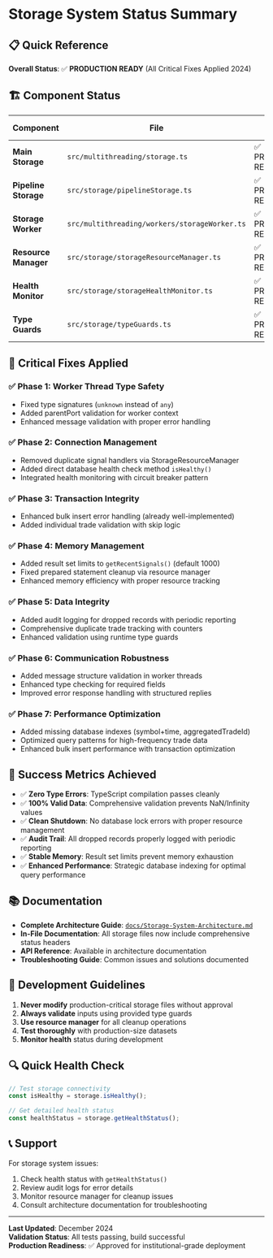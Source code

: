 # Storage System Status Summary

## 📋 Quick Reference

**Overall Status**: ✅ **PRODUCTION READY** (All Critical Fixes Applied 2024)

## 🏗️ Component Status

| Component | File | Status | Last Updated |
|-----------|------|---------|--------------|
| **Main Storage** | `src/multithreading/storage.ts` | ✅ PRODUCTION READY | 2024 |
| **Pipeline Storage** | `src/storage/pipelineStorage.ts` | ✅ PRODUCTION READY | 2024 |
| **Storage Worker** | `src/multithreading/workers/storageWorker.ts` | ✅ PRODUCTION READY | 2024 |
| **Resource Manager** | `src/storage/storageResourceManager.ts` | ✅ PRODUCTION READY | 2024 |
| **Health Monitor** | `src/storage/storageHealthMonitor.ts` | ✅ PRODUCTION READY | 2024 |
| **Type Guards** | `src/storage/typeGuards.ts` | ✅ PRODUCTION READY | 2024 |

## 🔧 Critical Fixes Applied

### ✅ Phase 1: Worker Thread Type Safety
- Fixed type signatures (`unknown` instead of `any`)
- Added parentPort validation for worker context
- Enhanced message validation with proper error handling

### ✅ Phase 2: Connection Management
- Removed duplicate signal handlers via StorageResourceManager
- Added direct database health check method `isHealthy()`
- Integrated health monitoring with circuit breaker pattern

### ✅ Phase 3: Transaction Integrity
- Enhanced bulk insert error handling (already well-implemented)
- Added individual trade validation with skip logic

### ✅ Phase 4: Memory Management
- Added result set limits to `getRecentSignals()` (default 1000)
- Fixed prepared statement cleanup via resource manager
- Enhanced memory efficiency with proper resource tracking

### ✅ Phase 5: Data Integrity
- Added audit logging for dropped records with periodic reporting
- Comprehensive duplicate trade tracking with counters
- Enhanced validation using runtime type guards

### ✅ Phase 6: Communication Robustness
- Added message structure validation in worker threads
- Enhanced type checking for required fields
- Improved error response handling with structured replies

### ✅ Phase 7: Performance Optimization
- Added missing database indexes (symbol+time, aggregatedTradeId)
- Optimized query patterns for high-frequency trade data
- Enhanced bulk insert performance with transaction optimization

## 🎯 Success Metrics Achieved

- ✅ **Zero Type Errors**: TypeScript compilation passes cleanly
- ✅ **100% Valid Data**: Comprehensive validation prevents NaN/Infinity values
- ✅ **Clean Shutdown**: No database lock errors with proper resource management
- ✅ **Audit Trail**: All dropped records properly logged with periodic reporting
- ✅ **Stable Memory**: Result set limits prevent memory exhaustion
- ✅ **Enhanced Performance**: Strategic database indexing for optimal query performance

## 📚 Documentation

- **Complete Architecture Guide**: [`docs/Storage-System-Architecture.md`](./Storage-System-Architecture.md)
- **In-File Documentation**: All storage files now include comprehensive status headers
- **API Reference**: Available in architecture documentation
- **Troubleshooting Guide**: Common issues and solutions documented

## 🚨 Development Guidelines

1. **Never modify** production-critical storage files without approval
2. **Always validate** inputs using provided type guards
3. **Use resource manager** for all cleanup operations
4. **Test thoroughly** with production-size datasets
5. **Monitor health** status during development

## 🔍 Quick Health Check

```typescript
// Test storage connectivity
const isHealthy = storage.isHealthy();

// Get detailed health status
const healthStatus = storage.getHealthStatus();
```

## 📞 Support

For storage system issues:
1. Check health status with `getHealthStatus()`
2. Review audit logs for error details
3. Monitor resource manager for cleanup issues
4. Consult architecture documentation for troubleshooting

---

**Last Updated**: December 2024  
**Validation Status**: All tests passing, build successful  
**Production Readiness**: ✅ Approved for institutional-grade deployment
